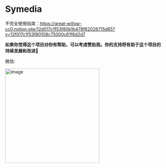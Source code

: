 # Symedia
不完全使用指南：https://great-willow-cc0.notion.site/12d017c1f53f80b1b478f62026715d65?v=12f017c1f53f80108c75000c61f6d2d7

**如果你觉得这个项目对你有帮助，可以考虑赞助我。你的支持将有助于这个项目的持续发展和改进🙏**

微信:

<img width="305" alt="image" src="https://github.com/user-attachments/assets/07a667d7-6860-4c92-8465-2492b2f49648">
